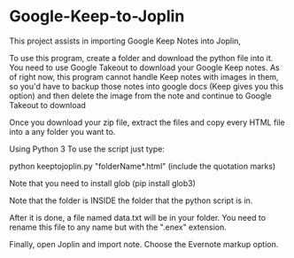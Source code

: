 # Google-Keep-to-Joplin
This project assists in importing Google Keep Notes into Joplin,


To use this program, create a folder and download the python file into it. 
You need to use Google Takeout to download your Google Keep notes.
As of right now, this program cannot handle Keep notes with images in them, 
so you'd have to backup those notes into google docs (Keep gives you this option)
and then delete the image from the note and continue to Google Takeout to download

Once you download your zip file, extract the files and copy every HTML file into
a any folder you want to. 

Using Python 3
To use the script just type: 

python keeptojoplin.py "folderName\*.html" (include the quotation marks)

Note that you need to install glob (pip install glob3) 

Note that the folder is INSIDE the folder that the python script is in. 


After it is done, a file named data.txt will be in your folder. 
You need to rename this file to any name but with the ".enex" extension.

Finally, open Joplin and import note. Choose the Evernote markup option. 
